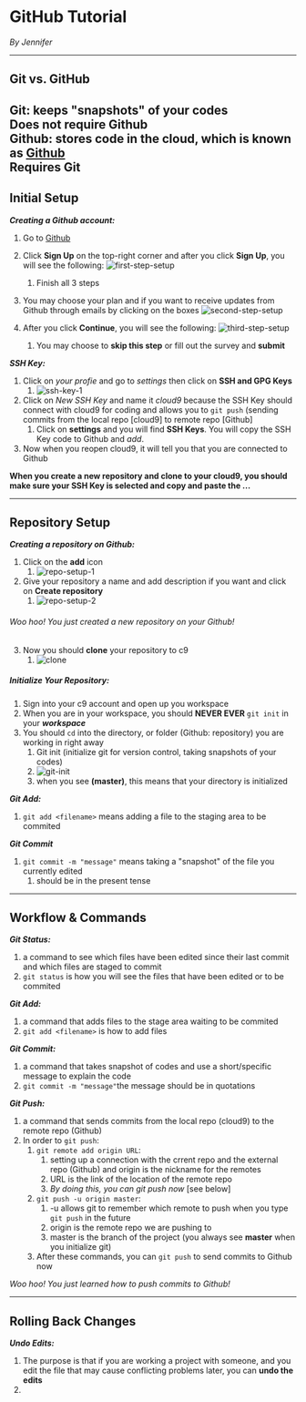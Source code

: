 # GitHub Tutorial

_By Jennifer_

---
## Git vs. GitHub
Git: keeps "snapshots" of your codes  
**Does not require Github**  
Github: stores code in the cloud, which is known as [Github](www.github.com)  
**Requires Git**
---
## Initial Setup
**_Creating a Github account:_**
1. Go to [Github](www.github.com)
2. Click **Sign Up** on the top-right corner and after you click **Sign Up**, you will see the following:
    ![first-step-setup](https://preview.c9users.io/jenniferl4209/github-learning/github-tutorial/first-step-setup.png?_c9_id=livepreview0&_c9_host=https://ide.c9.io)  
    1. Finish all 3 steps

3. You may choose your plan and if you want to receive updates from Github through emails by clicking on the boxes
![second-step-setup](https://preview.c9users.io/jenniferl4209/github-learning/github-tutorial/second-step-setup.png?_c9_id=livepreview2&_c9_host=https://ide.c9.io)
4. After you click **Continue**, you will see the following:
    ![third-step-setup](https://preview.c9users.io/jenniferl4209/github-learning/github-tutorial/third-step-setup.png?_c9_id=livepreview7&_c9_host=https://ide.c9.io)
    1. You may choose to **skip this step** or fill out the survey and **submit**

**_SSH Key:_**
1. Click on _your profie_ and go to _settings_ then click on **SSH and GPG Keys**
    1. ![ssh-key-1](https://preview.c9users.io/jenniferl4209/github-learning/github-tutorial/ssh-key-1.png?_c9_id=livepreview0&_c9_host=https://ide.c9.io)
2. Click on _New SSH Key_ and name it _cloud9_ because the SSH Key should connect with cloud9 for coding and allows you to `git push` (sending commits from the local repo [cloud9] to remote repo [Github]
    1. Click on **settings** and you will find **SSH Keys**. You will copy the SSH Key code to Github and _add_. 
3. Now when you reopen cloud9, it will tell you that you are connected to Github

**When you create a new repository and clone to your cloud9, you should make sure your SSH Key is selected and copy and paste the ...**

---
## Repository Setup
**_Creating a repository on Github:_**
1. Click on the **add** icon
    1. ![repo-setup-1](https://preview.c9users.io/jenniferl4209/github-learning/github-tutorial/repo-setup-1.png?_c9_id=livepreview2&_c9_host=https://ide.c9.io)
2. Give your repository a name and add description if you want and click on **Create repository**
    1. ![repo-setup-2](https://preview.c9users.io/jenniferl4209/github-learning/github-tutorial/repo-setup-2.png?_c9_id=livepreview3&_c9_host=https://ide.c9.io)  

###### _Woo hoo! You just created a new repository on your Github!_

3. Now you should **clone** your repository to c9
    1. ![clone](https://preview.c9users.io/jenniferl4209/github-learning/github-tutorial/clone.png)


##### **_Initialize Your Repository:_**
1. Sign into your c9 account and open up you workspace
2. When you are in your workspace, you should **NEVER EVER** `git init` in your **_workspace_**
3. You should `cd` into the directory, or folder (Github: repository) you are working in right away
    1. Git init (initialize git for version control, taking snapshots of your codes)
    2. ![git-init](https://preview.c9users.io/jenniferl4209/github-learning/github-tutorial/git-init.png?_c9_id=livepreview4&_c9_host=https://ide.c9.io)
    3. when you see **(master)**, this means that your directory is initialized

**_Git Add:_**
1. `git add <filename>` means adding a file to the staging area to be commited

**_Git Commit_**
1. `git commit -m "message"` means taking a "snapshot" of the file you currently edited
    1. should be in the present tense
---
## Workflow & Commands
**_Git Status:_**
1. a command to see which files have been edited since their last commit and which files are staged to commit 
2. `git status` is how you will see the files that have been edited or to be commited

**_Git Add:_**
1. a command that adds files to the stage area waiting to be commited
2. `git add <filename>` is how to add files

**_Git Commit:_**
1. a command that takes snapshot of codes and use a short/specific message to explain the code
2. `git commit -m "message"`the message should be in quotations

**_Git Push:_**
1. a command that sends commits from the local repo (cloud9) to the remote repo (Github) 
2. In order to `git push`:
    1. `git remote add origin URL`:
        1. setting up a connection with the crrent repo and the external repo (Github) and origin is the nickname for the remotes
        2. URL is the link of the location of the remote repo
        3. _By doing this, you can git push now_ [see below]
    2. `git push -u origin master`:
        1. -u allows git to remember which remote to push when you type `git push` in the future
        2. origin is the remote repo we are pushing to
        3. master is the branch of the project (you always see **master** when you initialize git)
    3. After these commands, you can `git push` to send commits to Github now  

_Woo hoo! You just learned how to push commits to Github!_

---
## Rolling Back Changes
**_Undo Edits:_**
1. The purpose is that if you are working a project with someone, and you edit the file that may cause conflicting problems later, you can **undo the edits**
2. 
